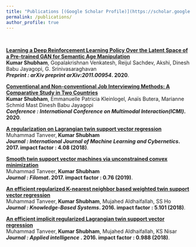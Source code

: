 ```yaml
---
title: "Publications [(Google Scholar Profile)](https://scholar.google.com/citations?user=JBb0tXMAAAAJ&hl=en)"
permalink: /publications/
author_profile: true
---
```

<br>

<b>[Learning a Deep Reinforcement Learning Policy Over the Latent Space of a Pre-trained GAN for Semantic Age Manipulation](https://arxiv.org/abs/2011.00954)</b> <br> 
<b>Kumar Shubham</b>, Gopalakrishnan Venkatesh, Reijul Sachdev, Akshi, Dinesh Babu Jayagopi, G. Srinivasaraghavan<br>
<b><i>Preprint : arXiv preprint arXiv:2011.00954</i>. 2020</b>.

<b>[Conventional and Non-conventional Job Interviewing Methods: A Comparative Study in Two Countries](https://dl.acm.org/doi/abs/10.1145/3382507.3418824)</b> <br> 
<b>Kumar Shubham</b>, Emmanuelle Patricia Kleinlogel, Anaïs Butera, Marianne Schmid Mast
Dinesh Babu Jayagopi<br>
<b><i>Conference : International Conference on Multimodal Interaction(ICMI)</i>. 2020</b>.

<b>[A regularization on Lagrangian twin support vector regression](https://link.springer.com/article/10.1007/s13042-015-0361-6)</b> <br> 
Muhammad Tanveer,<b> Kumar Shubham</b><br>
<b><i>Journal : International Journal of Machine Learning and Cybernetics</i>. 2017. impact factor : 4.08 (2018)</b>.

<b>[Smooth twin support vector machines via unconstrained convex minimization](https://www.jstor.org/preview-page/10.2307/26194958)</b> <br> 
Muhammad Tanveer,<b> Kumar Shubham</b><br>
<b><i>Journal : Filomat</i>. 2017. impact factor : 0.76 (2019)</b>.

<b>[An efficient regularized K-nearest neighbor based weighted twin support vector regression](https://www.sciencedirect.com/science/article/abs/pii/S0950705115004384)</b> <br> 
Muhammad Tanveer,<b> Kumar Shubham</b>, Mujahed Aldhaifallah, SS Ho<br>
<b> <i>Journal : Knowledge-Based Systems</i>. 2016. impact factor : 5.101 (2018)</b>.

<b>[An efficient implicit regularized Lagrangian twin support vector regression](https://link.springer.com/article/10.1007/s10489-015-0728-0)</b> <br> 
Muhammad Tanveer,<b> Kumar Shubham</b>, Mujahed Aldhaifallah, KS Nisar<br>
<b><i>Journal : Applied intelligence</i> . 2016. impact factor : 0.988 (2018)</b>.

